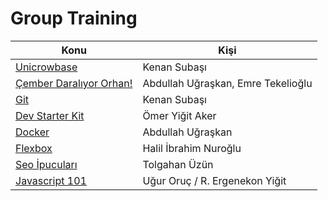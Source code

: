 # Group Training


Konu | Kişi
---- | -----------
[Unicrowbase](https://github.com/unicrow/unicrowbase) | Kenan Subaşı
[Çember Daralıyor Orhan!](Orhan/) | Abdullah Uğraşkan, Emre Tekelioğlu
[Git](Git/) | Kenan Subaşı
[Dev Starter Kit](http://slides.com/omerraker/deck#/) | Ömer Yiğit Aker
[Docker](Docker/) | Abdullah Uğraşkan
[Flexbox](Flexbox/) | Halil İbrahim Nuroğlu
[Seo İpucuları](Seo/) | Tolgahan Üzün
[Javascript 101](JavaScript/) | Uğur Oruç / R. Ergenekon Yiğit

